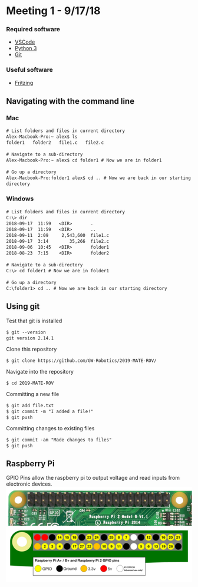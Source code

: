 # Meeting 1 - 9/17/18
### Required software
* [VSCode](https://code.visualstudio.com/)
* [Python 3](https://www.python.org/downloads/)
* [Git](https://git-scm.com/downloads)
### Useful software
* [Fritzing](http://fritzing.org/home/)
## Navigating with the command line
### Mac
```shell
# List folders and files in current directory
Alex-Macbook-Pro:~ alex$ ls
folder1   folder2   file1.c   file2.c

# Navigate to a sub-directory
Alex-Macbook-Pro:~ alex$ cd folder1 # Now we are in folder1

# Go up a directory
Alex-Macbook-Pro:folder1 alex$ cd .. # Now we are back in our starting directory
```
### Windows
```
# List folders and files in current directory
C:\> dir
2018-09-17  11:59   <DIR>       .
2018-09-17  11:59   <DIR>       ..
2018-09-11  2:09     2,543,600  file1.c
2018-09-17  3:14        35,266  file2.c
2018-09-06  10:45   <DIR>       folder1
2018-08-23  7:15    <DIR>       folder2

# Navigate to a sub-directory
C:\> cd folder1 # Now we are in folder1

# Go up a directory
C:\folder1> cd .. # Now we are back in our starting directory
```
## Using git
Test that git is installed
```shell
$ git --version
git version 2.14.1
```
Clone this repository
```shell
$ git clone https://github.com/GW-Robotics/2019-MATE-ROV/
```
Navigate into the repository
```shell
$ cd 2019-MATE-ROV
```
Committing a new file
```shell
$ git add file.txt
$ git commit -m "I added a file!"
$ git push
```
Committing changes to existing files
```shell
$ git commit -am "Made changes to files"
$ git push
```
## Raspberry Pi
GPIO Pins allow the raspberry pi to output voltage and read inputs from electronic devices.
![GPIO Pins](images/gpio-pins-pi2.jpg "GPIO Pins")
![GPIO Pin Diagram](images/gpio-numbers-pi2.png "GPIO Pin Diagram")
